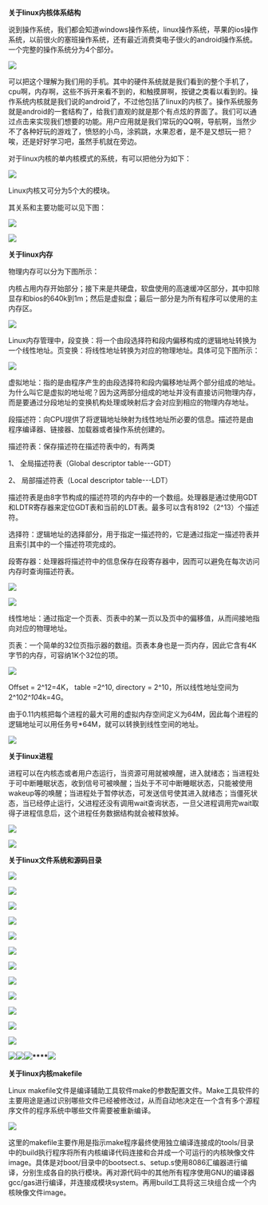 **关于linux内核体系结构**

说到操作系统，我们都会知道windows操作系统，linux操作系统，苹果的ios操作系统，以前很火的塞班操作系统，还有最近消费类电子很火的android操作系统。一个完整的操作系统分为4个部分。

![][0]

可以把这个理解为我们用的手机。其中的硬件系统就是我们看到的整个手机了，cpu啊，内存啊，这些不拆开来看不到的，和触摸屏啊，按键之类看以看到的。操作系统内核就是我们说的android了，不过他包括了linux的内核了。操作系统服务就是android的一套结构了，给我们直观的就是那个有点炫的界面了。我们可以通过点击来实现我们想要的功能。用户应用就是我们常玩的QQ啊，导航啊，当然少不了各种好玩的游戏了，愤怒的小鸟，涂鸦跳，水果忍者，是不是又想玩一把？唉，还是好好学习吧，虽然手机就在旁边。

对于linux内核的单内核模式的系统，有可以把他分为如下：

![][1]

Linux内核又可分为5个大的模块。

其关系和主要功能可以见下图：

![][2]

**![][3]**

**关于linux内存**

物理内存可以分为下图所示：

内核占用内存开始部分；接下来是共硬盘，软盘使用的高速缓冲区部分，其中扣除显存和bios的640k到1m；然后是虚拟盘；最后一部分是为所有程序可以使用的主内存区。

![][4]

Linux内存管理中，段变换：将一个由段选择符和段内偏移构成的逻辑地址转换为一个线性地址。页变换：将线性地址转换为对应的物理地址。具体可见下图所示：

![][5]

虚拟地址：指的是由程序产生的由段选择符和段内偏移地址两个部分组成的地址。为什么叫它是虚拟的地址呢？因为这两部分组成的地址并没有直接访问物理内存，而是要通过分段地址的变换机构处理或映射后才会对应到相应的物理内存地址。

段描述符：向CPU提供了将逻辑地址映射为线性地址所必要的信息。描述符是由程序编译器、链接器、加载器或者操作系统创建的。

描述符表：保存描述符在描述符表中的，有两类

1、 全局描述符表（Global descriptor table---GDT）

2、 局部描述符表（Local descriptor table---LDT）

描述符表是由8字节构成的描述符项的内存中的一个数组。处理器是通过使用GDT和LDTR寄存器来定位GDT表和当前的LDT表。最多可以含有8192（2^13）个描述符。

选择符：逻辑地址的选择部分，用于指定一描述符的，它是通过指定一描述符表并且索引其中的一个描述符项完成的。

段寄存器：处理器将描述符中的信息保存在段寄存器中，因而可以避免在每次访问内存时查询描述符表。

![][6]

![][7]

线性地址：通过指定一个页表、页表中的某一页以及页中的偏移值，从而间接地指向对应的物理地址。

页表：一个简单的32位页指示器的数组。页表本身也是一页内存，因此它含有4K字节的内存，可容纳1K个32位的项。

![][8]

Offset = 2^12=4K， table =2^10, directory = 2^10，所以线性地址空间为2^10*2^10*4k=4G。

由于0.11内核把每个进程的最大可用的虚拟内存空间定义为64M，因此每个进程的逻辑地址可以用任务号*64M，就可以转换到线性空间的地址。

![][9]

**关于linux进程**

进程可以在内核态或者用户态运行，当资源可用就被唤醒，进入就绪态；当进程处于可中断睡眠状态，收到信号可被唤醒；当处于不可中断睡眠状态，只能被使用wakeup等的唤醒；当进程处于暂停状态，可发送信号使其进入就绪态；当僵死状态，当已经停止运行，父进程还没有调用wait查询状态，一旦父进程调用完wait取得子进程信息后，这个进程任务数据结构就会被释放掉。

**![][10]**

![][11]

**关于linux文件系统和源码目录**

![][12]

![][13]

![][14]

![][15]

**![][16]**

![][17]

![][18]

![][19]

![][20]

![][21]

**![][22]**

![][23]

**![][24]****![][25]****![][26]****![][27]**

**关于linux内核makefile**

Linux makefile文件是编译辅助工具软件make的参数配置文件。Make工具软件的主要用途是通过识别哪些文件已经被修改过，从而自动地决定在一个含有多个源程序文件的程序系统中哪些文件需要被重新编译。

![][28]

这里的makefile主要作用是指示make程序最终使用独立编译连接成的tools/目录中的build执行程序将所有内核编译代码连接和合并成一个可运行的内核映像文件image。具体是对boot/目录中的bootsect.s、setup.s使用8086汇编器进行编译，分别生成各自的执行模块。再对源代码中的其他所有程序使用GNU的编译器gcc/gas进行编译，并连接成模块system。再用build工具将这三块组合成一个内核映像文件image。

[0]: ./img/v2-2842eff8607351dfa1e0b83ee0074642_hd.jpg
[1]: ./img/v2-ba3c6fbbff54e4ce77c325b6568de356_hd.jpg
[2]: ./img/v2-d826d3d532947aa1e5374d32ed086528_hd.jpg
[3]: ./img/v2-5cbdc33a9e2db058beddd157b511f9d1_hd.jpg
[4]: ./img/v2-dd88cbd09ebe11a06a0e2c4998c757c9_hd.jpg
[5]: ./img/v2-6911e2b2158fa6f05278d5d017cfd77d_hd.jpg
[6]: ./img/v2-bd8fc217dea8bc7805dd141affb2cd42_hd.jpg
[7]: ./img/v2-82dbccd319efddd1615406a65b7283a0_hd.jpg
[8]: ./img/v2-e4e9f6155c63e2da0cb6d78051f463c6_hd.jpg
[9]: ./img/v2-0313c8dd0da017bb7678b81d92a024b7_hd.jpg
[10]: ./img/v2-af380589b37c798781d02f84a652b3b0_hd.jpg
[11]: ./img/v2-f98010a07f87baa04dc9b0a31525eb58_hd.jpg
[12]: ./img/v2-66eb25703c64074648c6617807291ed2_hd.jpg
[13]: ./img/v2-94c1de8112f9f61a327461cf4e317282_hd.jpg
[14]: ./img/v2-7b23f1cf82a0409c257dcb5812117bb3_hd.jpg
[15]: ./img/v2-72e67c933bc832690be8f76b4f737b1a_hd.jpg
[16]: ./img/v2-afa401a4f711df6fdf7d8af21d66837f_hd.jpg
[17]: ./img/v2-49308ee98bb4c25e6bab408cbcb70837_hd.jpg
[18]: ./img/v2-1d3f2167aa8a0da35175205bb5129fb8_hd.jpg
[19]: ./img/v2-10ef47901a34ce28164363e3709cfbe8_hd.jpg
[20]: ./img/v2-ec21caed26a2656771d575b1e06fca6d_hd.jpg
[21]: ./img/v2-c7ef1431ac176012565533ec41194039_hd.jpg
[22]: ./img/v2-a3774a2e2dc54abd63ef0fa3c7ec27f1_hd.jpg
[23]: ./img/v2-61e6a8bec816c546df57233b241a1311_hd.jpg
[24]: ./img/v2-7faa8cf89822a1e2818e39e753a02cc9_hd.jpg
[25]: ./img/v2-32776f61025e1242f0acc38f038b72ae_hd.jpg
[26]: ./img/v2-2277f6cd6439b997ade2be40eeb7acb4_hd.jpg
[27]: ./img/v2-ce617de7df0f27611abde1b4c02fb1a6_hd.jpg
[28]: ./img/v2-e0edea7c5d76d993b49e6dbc29fdc8cd_hd.jpg